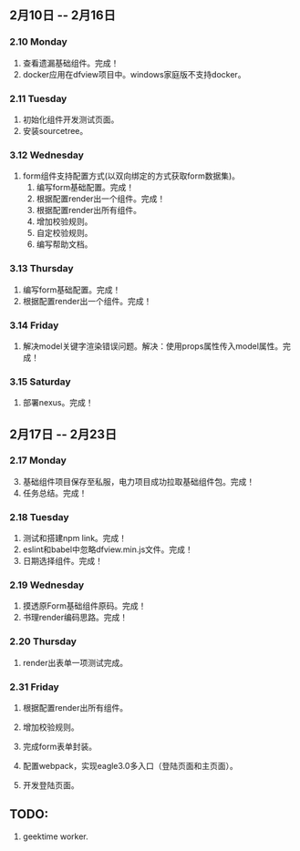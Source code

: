 ## 2月10日 -- 2月16日

### 2.10 Monday
1. 查看遗漏基础组件。完成！
2. docker应用在dfview项目中。windows家庭版不支持docker。

### 2.11 Tuesday
1. 初始化组件开发测试页面。
2. 安装sourcetree。

### 3.12 Wednesday
1. form组件支持配置方式(以双向绑定的方式获取form数据集)。
   1. 编写form基础配置。完成！
   2. 根据配置render出一个组件。完成！
   3. 根据配置render出所有组件。
   4. 增加校验规则。
   5. 自定校验规则。
   6. 编写帮助文档。

### 3.13 Thursday
1. 编写form基础配置。完成！
2. 根据配置render出一个组件。完成！

### 3.14 Friday
1. 解决model关键字渲染错误问题。解决：使用props属性传入model属性。完成！

### 3.15 Saturday
1. 部署nexus。完成！

## 2月17日 -- 2月23日

### 2.17 Monday
3. 基础组件项目保存至私服，电力项目成功拉取基础组件包。完成！
4. 任务总结。完成！

### 2.18 Tuesday
1. 测试和搭建npm link。完成！
2. eslint和babel中忽略dfview.min.js文件。完成！
3. 日期选择组件。完成！

### 2.19 Wednesday
1. 摸透原Form基础组件原码。完成！
2. 书理render编码思路。完成！

### 2.20 Thursday
1. render出表单一项测试完成。

### 2.31 Friday
1. 根据配置render出所有组件。
2. 增加校验规则。
3. 完成form表单封装。




1. 配置webpack，实现eagle3.0多入口（登陆页面和主页面）。
2. 开发登陆页面。

## TODO:
1. geektime worker.
